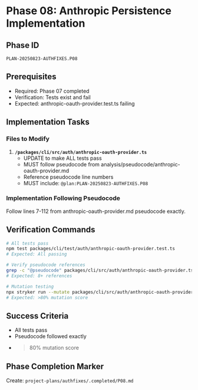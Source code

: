 # Phase 08: Anthropic Persistence Implementation

## Phase ID
`PLAN-20250823-AUTHFIXES.P08`

## Prerequisites
- Required: Phase 07 completed
- Verification: Tests exist and fail
- Expected: anthropic-oauth-provider.test.ts failing

## Implementation Tasks

### Files to Modify

1. **`/packages/cli/src/auth/anthropic-oauth-provider.ts`**
   - UPDATE to make ALL tests pass
   - MUST follow pseudocode from analysis/pseudocode/anthropic-oauth-provider.md
   - Reference pseudocode line numbers
   - MUST include: `@plan:PLAN-20250823-AUTHFIXES.P08`

### Implementation Following Pseudocode

Follow lines 7-112 from anthropic-oauth-provider.md pseudocode exactly.

## Verification Commands

```bash
# All tests pass
npm test packages/cli/test/auth/anthropic-oauth-provider.test.ts
# Expected: All passing

# Verify pseudocode references
grep -c "@pseudocode" packages/cli/src/auth/anthropic-oauth-provider.ts
# Expected: 8+ references

# Mutation testing
npx stryker run --mutate packages/cli/src/auth/anthropic-oauth-provider.ts
# Expected: >80% mutation score
```

## Success Criteria

- All tests pass
- Pseudocode followed exactly
- >80% mutation score

## Phase Completion Marker

Create: `project-plans/authfixes/.completed/P08.md`